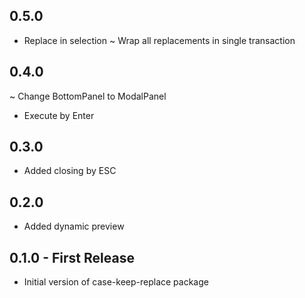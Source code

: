 ## 0.5.0
+ Replace in selection
~ Wrap all replacements in single transaction

## 0.4.0
~ Change BottomPanel to ModalPanel
+ Execute by Enter

## 0.3.0
+ Added closing by ESC

## 0.2.0
+ Added dynamic preview

## 0.1.0 - First Release
* Initial version of case-keep-replace package
